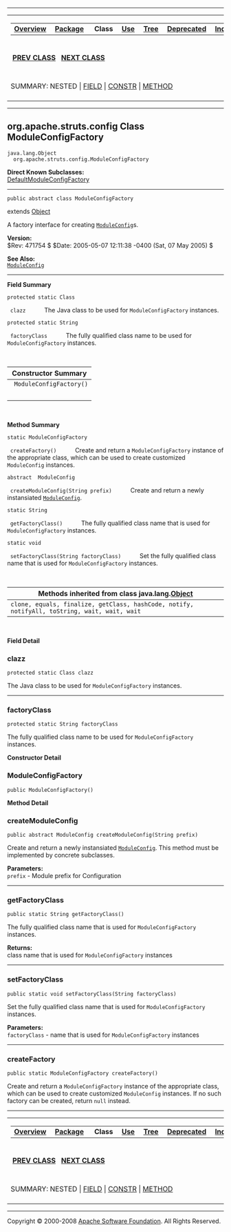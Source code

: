 ------------------------------------------------------------------------

<span id="navbar_top"></span> [](#skip-navbar_top "Skip navigation links")

<table>
<colgroup>
<col width="50%" />
<col width="50%" />
</colgroup>
<tbody>
<tr class="odd">
<td align="left"><span id="navbar_top_firstrow"></span>
<table>
<tbody>
<tr class="odd">
<td align="left"><a href="../../../../overview-summary.html.md"><strong>Overview</strong></a> </td>
<td align="left"><a href="package-summary.html.md"><strong>Package</strong></a> </td>
<td align="left"> <strong>Class</strong> </td>
<td align="left"><a href="class-use/ModuleConfigFactory.html.md"><strong>Use</strong></a> </td>
<td align="left"><a href="package-tree.html.md"><strong>Tree</strong></a> </td>
<td align="left"><a href="../../../../deprecated-list.html.md"><strong>Deprecated</strong></a> </td>
<td align="left"><a href="../../../../index-all.html.md"><strong>Index</strong></a> </td>
<td align="left"><a href="../../../../help-doc.html.md"><strong>Help</strong></a> </td>
</tr>
</tbody>
</table></td>
<td align="left"></td>
</tr>
<tr class="even">
<td align="left"> <a href="../../../../org/apache/struts/config/ModuleConfig.html.md" title="interface in org.apache.struts.config"><strong>PREV CLASS</strong></a>   <a href="../../../../org/apache/struts/config/PlugInConfig.html" title="class in org.apache.struts.config"><strong>NEXT CLASS</strong></a></td>
<td align="left"><a href="../../../../index.html.md?org/apache/struts/config/ModuleConfigFactory.html"><strong>FRAMES</strong></a>    <a href="ModuleConfigFactory.html"><strong>NO FRAMES</strong></a>    
<a href="../../../../allclasses-noframe.html.md"><strong>All Classes</strong></a></td>
</tr>
<tr class="odd">
<td align="left">SUMMARY: NESTED | <a href="#field_summary">FIELD</a> | <a href="#constructor_summary">CONSTR</a> | <a href="#method_summary">METHOD</a></td>
<td align="left">DETAIL: <a href="#field_detail">FIELD</a> | <a href="#constructor_detail">CONSTR</a> | <a href="#method_detail">METHOD</a></td>
</tr>
</tbody>
</table>

<span id="skip-navbar_top"></span>

------------------------------------------------------------------------

org.apache.struts.config
 Class ModuleConfigFactory
--------------------------

    java.lang.Object
      org.apache.struts.config.ModuleConfigFactory

**Direct Known Subclasses:**  
[DefaultModuleConfigFactory](../../../../org/apache/struts/config/impl/DefaultModuleConfigFactory.html.md "class in org.apache.struts.config.impl")

------------------------------------------------------------------------

    public abstract class ModuleConfigFactory

extends [Object](http://java.sun.com/j2se/1.4.2/docs/api/java/lang/Object.html.md?is-external=true "class or interface in java.lang")

A factory interface for creating [`ModuleConfig`](../../../../org/apache/struts/config/ModuleConfig.html.md "interface in org.apache.struts.config")s.

**Version:**  
$Rev: 471754 $ $Date: 2005-05-07 12:11:38 -0400 (Sat, 07 May 2005) $

**See Also:**  
[`ModuleConfig`](../../../../org/apache/struts/config/ModuleConfig.html.md "interface in org.apache.struts.config")

------------------------------------------------------------------------

<span id="field_summary"></span>

**Field Summary**

`protected static Class`

` clazz`
           The Java class to be used for `ModuleConfigFactory` instances.

`protected static String`

` factoryClass`
           The fully qualified class name to be used for `ModuleConfigFactory` instances.

  <span id="constructor_summary"></span>

| **Constructor Summary**  |
|--------------------------|
| ` ModuleConfigFactory()` 
                           |

  <span id="method_summary"></span>

**Method Summary**

`static ModuleConfigFactory`

` createFactory()`
           Create and return a `ModuleConfigFactory` instance of the appropriate class, which can be used to create customized `ModuleConfig` instances.

`abstract  ModuleConfig`

` createModuleConfig(String prefix)`
           Create and return a newly instansiated [`ModuleConfig`](../../../../org/apache/struts/config/ModuleConfig.html.md "interface in org.apache.struts.config").

`static String`

` getFactoryClass()`
           The fully qualified class name that is used for `ModuleConfigFactory` instances.

`static void`

` setFactoryClass(String factoryClass)`
           Set the fully qualified class name that is used for `ModuleConfigFactory` instances.

 <span id="methods_inherited_from_class_java.lang.Object"></span>

| **Methods inherited from class java.lang.[Object](http://java.sun.com/j2se/1.4.2/docs/api/java/lang/Object.html.md?is-external=true "class or interface in java.lang")** |
|-----------------------------------------------------------------------------------------------------------------------------------------------------------------------|
| `clone, equals, finalize, getClass, hashCode, notify, notifyAll, toString, wait, wait, wait`                                                                          |

 

<span id="field_detail"></span>

**Field Detail**

<span id="clazz"></span>

### clazz

    protected static Class clazz

The Java class to be used for `ModuleConfigFactory` instances.

------------------------------------------------------------------------

<span id="factoryClass"></span>

### factoryClass

    protected static String factoryClass

The fully qualified class name to be used for `ModuleConfigFactory` instances.

<span id="constructor_detail"></span>

**Constructor Detail**

### ModuleConfigFactory

    public ModuleConfigFactory()

<span id="method_detail"></span>

**Method Detail**

### createModuleConfig

    public abstract ModuleConfig createModuleConfig(String prefix)

Create and return a newly instansiated [`ModuleConfig`](../../../../org/apache/struts/config/ModuleConfig.html.md "interface in org.apache.struts.config"). This method must be implemented by concrete subclasses.

**Parameters:**  
`prefix` - Module prefix for Configuration

------------------------------------------------------------------------

### getFactoryClass

    public static String getFactoryClass()

The fully qualified class name that is used for `ModuleConfigFactory` instances.

**Returns:**  
class name that is used for `ModuleConfigFactory` instances

------------------------------------------------------------------------

### setFactoryClass

    public static void setFactoryClass(String factoryClass)

Set the fully qualified class name that is used for `ModuleConfigFactory` instances.

**Parameters:**  
`factoryClass` - name that is used for `ModuleConfigFactory` instances

------------------------------------------------------------------------

### createFactory

    public static ModuleConfigFactory createFactory()

Create and return a `ModuleConfigFactory` instance of the appropriate class, which can be used to create customized `ModuleConfig` instances. If no such factory can be created, return `null` instead.

------------------------------------------------------------------------

<span id="navbar_bottom"></span> [](#skip-navbar_bottom "Skip navigation links")

<table>
<colgroup>
<col width="50%" />
<col width="50%" />
</colgroup>
<tbody>
<tr class="odd">
<td align="left"><span id="navbar_bottom_firstrow"></span>
<table>
<tbody>
<tr class="odd">
<td align="left"><a href="../../../../overview-summary.html.md"><strong>Overview</strong></a> </td>
<td align="left"><a href="package-summary.html.md"><strong>Package</strong></a> </td>
<td align="left"> <strong>Class</strong> </td>
<td align="left"><a href="class-use/ModuleConfigFactory.html.md"><strong>Use</strong></a> </td>
<td align="left"><a href="package-tree.html.md"><strong>Tree</strong></a> </td>
<td align="left"><a href="../../../../deprecated-list.html.md"><strong>Deprecated</strong></a> </td>
<td align="left"><a href="../../../../index-all.html.md"><strong>Index</strong></a> </td>
<td align="left"><a href="../../../../help-doc.html.md"><strong>Help</strong></a> </td>
</tr>
</tbody>
</table></td>
<td align="left"></td>
</tr>
<tr class="even">
<td align="left"> <a href="../../../../org/apache/struts/config/ModuleConfig.html.md" title="interface in org.apache.struts.config"><strong>PREV CLASS</strong></a>   <a href="../../../../org/apache/struts/config/PlugInConfig.html" title="class in org.apache.struts.config"><strong>NEXT CLASS</strong></a></td>
<td align="left"><a href="../../../../index.html.md?org/apache/struts/config/ModuleConfigFactory.html"><strong>FRAMES</strong></a>    <a href="ModuleConfigFactory.html"><strong>NO FRAMES</strong></a>    
<a href="../../../../allclasses-noframe.html.md"><strong>All Classes</strong></a></td>
</tr>
<tr class="odd">
<td align="left">SUMMARY: NESTED | <a href="#field_summary">FIELD</a> | <a href="#constructor_summary">CONSTR</a> | <a href="#method_summary">METHOD</a></td>
<td align="left">DETAIL: <a href="#field_detail">FIELD</a> | <a href="#constructor_detail">CONSTR</a> | <a href="#method_detail">METHOD</a></td>
</tr>
</tbody>
</table>

<span id="skip-navbar_bottom"></span>

------------------------------------------------------------------------

Copyright © 2000-2008 [Apache Software Foundation](http://www.apache.org/). All Rights Reserved.
